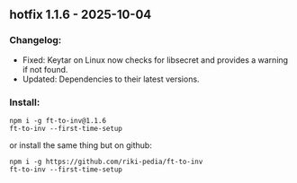 <!-- just a file to make the releases from for the automation script -->
<!-- edit this per release -->
<!-- when should i try properly versioning? -->
## hotfix 1.1.6 - 2025-10-04
### Changelog: 
- Fixed: Keytar on Linux now checks for libsecret and provides a warning if not found.
- Updated: Dependencies to their latest versions.
<!-- im quite lazy, so i don't update the readme often. -->
<!-- ill probably do it next release -->
### Install:
```
npm i -g ft-to-inv@1.1.6 
ft-to-inv --first-time-setup
```
or install the same thing but on github:
```
npm i -g https://github.com/riki-pedia/ft-to-inv
ft-to-inv --first-time-setup
```
<!-- i am extremely unprofessional, so you'll see whatever i didn't feel like doing scattered throughout the codebase -->

